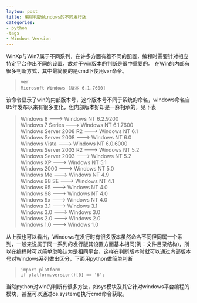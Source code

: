 ```yaml
---
laytou: post
title: 编程判断Windows的不同发行版
categories:
- python
-tags
- Windows Version
---
```


WinXp与Win7属于不同系列，在许多方面有着不同的配置，编程时需要针对相应特定平台作出不同的设置，故对于win版本的判断是很中重要的。
在Win的内部有很多判断方式，其中最简便的是cmd下使用`ver`命令。
> `ver`    
> `Microsoft Windows [版本 6.1.7600]`

该命令显示了win的内部版本号，这个版本号不同于系统的命名，windows命名自85年发布以来有很多变化，但内部版本好却是一脉相承的，见下表
> Windows 8                 --->    Windows NT 6.2.9200    
Windows 7 Series            --->    Windows NT 6.1.7600  
Windows Server 2008 R2      --->    Windows NT 6.1   
Windows Server 2008         --->    Windows NT 6.0   
Windows Vista               --->    Windows NT 6.0.6000   
Windows Server 2003 R2      --->    Windows NT 5.2   
Windows Server 2003         --->    Windows NT 5.2   
Windows XP                  --->    Windows NT 5.1   
Windows 2000                --->    Windows NT 5.0   
Windows Me                  --->    Windows NT 4.9   
Windows 98 SE               --->    Windows NT 4.1   
Windows 95                  --->    Windows NT 4.0  
Windows 98                  --->    Windows NT 4.0   
Windows 9x                  --->    Windows NT 4.0  
Windows 3.1                 --->    Windows 3.1   
Windows 3.0                 --->    Windows 3.0  
Windows 2.0                 --->    Windows 2.0   
Windows 1.0                 --->    Windows 1.0   

从上表也可以看出，Windows在发行时有很多版本虽然命名不同但同属一个系列，一般来说属于同一系列的发行版其设置方面基本相同(例：文件目录结构)，所以在编程时可以简单忽略认为是相同平台，这样在判断版本时就可以通过内部版本号对Windows系列做出区分，下面用python做简单判断
> `import platform`   
> `if platform.version()[0] == '6':`   

当然python对win的判断有很多方法，如sys模块及其它针对windows平台编程的模块，甚至可以通过os.system()执行cmd命令获取。
